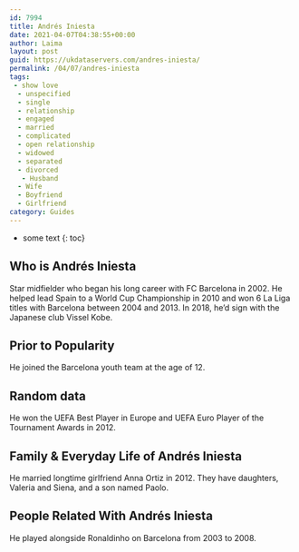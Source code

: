 ```yaml
---
id: 7994
title: Andrés Iniesta
date: 2021-04-07T04:38:55+00:00
author: Laima
layout: post
guid: https://ukdataservers.com/andres-iniesta/
permalink: /04/07/andres-iniesta
tags:
 - show love
  - unspecified
  - single
  - relationship
  - engaged
  - married
  - complicated
  - open relationship
  - widowed
  - separated
  - divorced
   - Husband
  - Wife
  - Boyfriend
  - Girlfriend
category: Guides
---
```


* some text
{: toc}


## Who is Andrés Iniesta
                  
                  
                  
Star midfielder who began his long career with FC Barcelona in 2002. He helped lead Spain to a World Cup Championship in 2010 and won 6 La Liga titles with Barcelona between 2004 and 2013. In 2018, he&#8217;d sign with the Japanese club Vissel Kobe.
                  
              
            
              
            
                
                
                
## Prior to Popularity
                  
                  
                  
He joined the Barcelona youth team at the age of 12.
                  
              
            
              
            
                
                
                
## Random data
                  
                  
                  
He won the UEFA Best Player in Europe and UEFA Euro Player of the Tournament Awards in 2012.
                  
              
            
              
            
                
                
                
## Family & Everyday Life of Andrés Iniesta
                  
                  
                  
He married longtime girlfriend Anna Ortiz in 2012. They have daughters, Valeria and Siena, and a son named Paolo.
                  
              
            
              
            
                
                
                
## People Related With Andrés Iniesta
                  
                  
                  
He played alongside Ronaldinho on Barcelona from 2003 to 2008.
                  
              
            
              
            
                
              
            
              
              
            
            
              
            
          
          
          